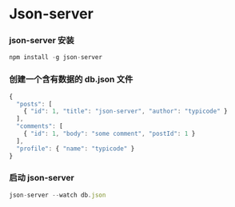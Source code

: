 # Json-server

### json-server 安装

```javascript
npm install -g json-server
```

### 创建一个含有数据的 db.json 文件

```javascript
{
  "posts": [
    { "id": 1, "title": "json-server", "author": "typicode" }
  ],
  "comments": [
    { "id": 1, "body": "some comment", "postId": 1 }
  ],
  "profile": { "name": "typicode" }
}
```

### 启动 json-server

```javascript
json-server --watch db.json
```
